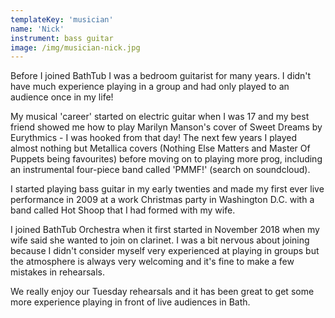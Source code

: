 ```yaml
---
templateKey: 'musician'
name: 'Nick'
instrument: bass guitar
image: /img/musician-nick.jpg
---
```

Before I joined BathTub I was a bedroom guitarist for many years. I didn't have much experience playing in a group and had only played to an audience once in my life!

My musical 'career' started on electric guitar when I was 17 and my best friend showed me how to play Marilyn Manson's cover of Sweet Dreams by Eurythmics - I was hooked from that day! The next few years I played almost nothing but Metallica covers (Nothing Else Matters and Master Of Puppets being favourites) before moving on to playing more prog, including an instrumental four-piece band called 'PMMF!' (search on soundcloud).

I started playing bass guitar in my early twenties and made my first ever live performance in 2009 at a work Christmas party in Washington D.C. with a band called Hot Shoop that I had formed with my wife.

I joined BathTub Orchestra when it first started in November 2018 when my wife said she wanted to join on clarinet. I was a bit nervous about joining because I didn't consider myself very experienced at playing in groups but the atmosphere is always very welcoming and it's fine to make a few mistakes in rehearsals.

We really enjoy our Tuesday rehearsals and it has been great to get some more experience playing in front of live audiences in Bath.

